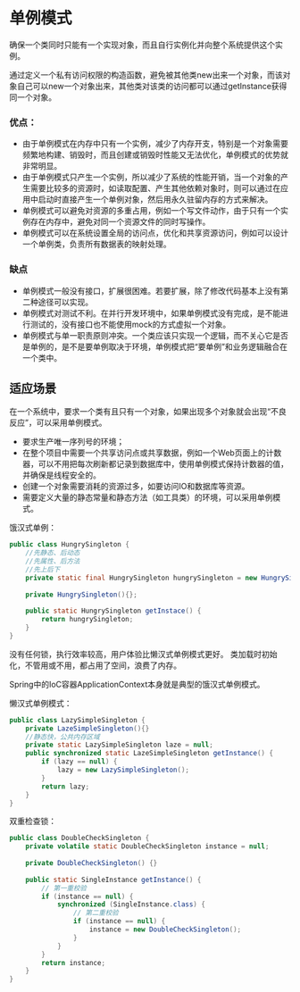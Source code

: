 # 单例模式

确保一个类同时只能有一个实现对象，而且自行实例化并向整个系统提供这个实例。

通过定义一个私有访问权限的构造函数，避免被其他类new出来一个对象，而该对象自己可以new一个对象出来，其他类对该类的访问都可以通过getInstance获得同一个对象。

### 优点：

- 由于单例模式在内存中只有一个实例，减少了内存开支，特别是一个对象需要频繁地构建、销毁时，而且创建或销毁时性能又无法优化，单例模式的优势就非常明显。
- 由于单例模式只产生一个实例，所以减少了系统的性能开销，当一个对象的产生需要比较多的资源时，如读取配置、产生其他依赖对象时，则可以通过在应用中启动时直接产生一个单例对象，然后用永久驻留内存的方式来解决。
- 单例模式可以避免对资源的多重占用，例如一个写文件动作，由于只有一个实例存在内存中，避免对同一个资源文件的同时写操作。
- 单例模式可以在系统设置全局的访问点，优化和共享资源访问，例如可以设计一个单例类，负责所有数据表的映射处理。

### 缺点

- 单例模式一般没有接口，扩展很困难。若要扩展，除了修改代码基本上没有第二种途径可以实现。
- 单例模式对测试不利。在并行开发环境中，如果单例模式没有完成，是不能进行测试的，没有接口也不能使用mock的方式虚拟一个对象。
- 单例模式与单一职责原则冲突。一个类应该只实现一个逻辑，而不关心它是否是单例的，是不是要单例取决于环境，单例模式把“要单例”和业务逻辑融合在一个类中。

## 适应场景

在一个系统中，要求一个类有且只有一个对象，如果出现多个对象就会出现“不良反应”，可以采用单例模式。

- 要求生产唯一序列号的环境；
- 在整个项目中需要一个共享访问点或共享数据，例如一个Web页面上的计数器，可以不用把每次刷新都记录到数据库中，使用单例模式保持计数器的值，并确保是线程安全的。
- 创建一个对象需要消耗的资源过多，如要访问IO和数据库等资源。
- 需要定义大量的静态常量和静态方法（如工具类）的环境，可以采用单例模式。



饿汉式单例：

```java
public class HungrySingleton {
    //先静态、后动态
    //先属性、后方法
    //先上后下
    private static final HungrySingleton hungrySingleton = new HungrySingleton();
    
    private HungrySingleton(){};
    
    public static HungrySingleton getInstace() {
        return hungrySingleton;
    }
}
```

没有任何锁，执行效率较高，用户体验比懒汉式单例模式更好。
类加载时初始化，不管用或不用，都占用了空间，浪费了内存。

Spring中的IoC容器ApplicationContext本身就是典型的饿汉式单例模式。



懒汉式单例模式：

```java
public class LazySimpleSingleton {
    private LazeSimpleSingleton(){}
    //静态快，公共内存区域
    private static LazySimpleSingleton laze = null;
    public synchronized static LazeSimpleSingleton getInstance() {
        if (lazy == null) {
            lazy = new LazySimpleSingleton();
        }
        return lazy;
    }
}
```



双重检查锁：

```java
public class DoubleCheckSingleton {
    private volatile static DoubleCheckSingleton instance = null;
    
    private DoubleCheckSingleton() {}
    
    public static SingleInstance getInstance() {
        // 第一重校验
        if (instance == null) {
            synchronized (SingleInstance.class) {
                // 第二重校验
                if (instance == null) {
                    instance = new DoubleCheckSingleton();
                }
            }
        }
        return instance;
    }
}
```


